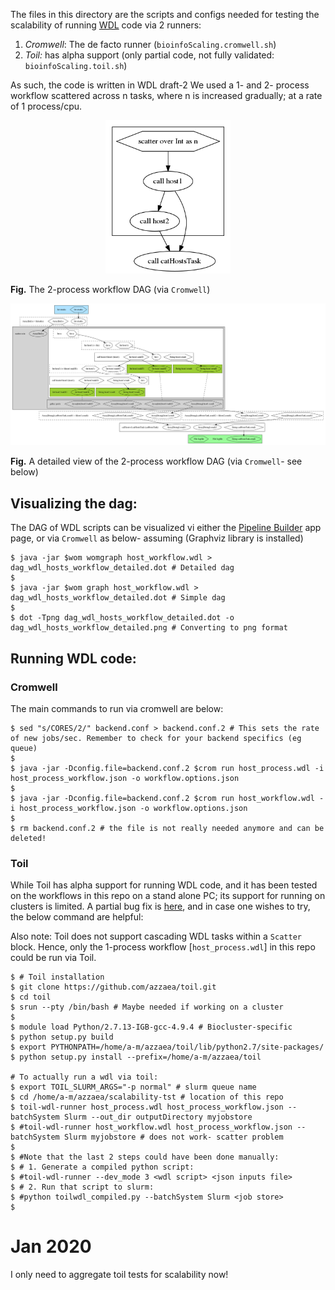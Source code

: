 The files in this directory are the scripts and configs needed for testing the scalability of running [WDL]() code via 2 runners:
1. _Cromwell_: The de facto runner (`bioinfoScaling.cromwell.sh`)
2. _Toil:_ has alpha support (only partial code, not fully validated: `bioinfoScaling.toil.sh`)

As such, the code is written in WDL draft-2
We used a 1- and 2- process workflow scattered across n tasks, where n is increased gradually; at a rate of 1 process/cpu.

<p align="center">
  <img src="dag_wdl_womtool_hosts_workflow.png" width =200>
</p>

**Fig.** The 2-process workflow DAG (via `Cromwell`)


<p align="center">
    <img src="dag_wdl_hosts_workflow_detailed.png" width=750 >
</p>


**Fig.** A detailed view of the 2-process workflow DAG (via `Cromwell`- see below)


## Visualizing the dag:

The DAG of WDL scripts can be visualized vi either the [Pipeline Builder](http://pb.opensource.epam.com/) app page, or via `Cromwell` as below- assuming (Graphviz library is installed)

```
$ java -jar $wom womgraph host_workflow.wdl > dag_wdl_hosts_workflow_detailed.dot # Detailed dag
$
$ java -jar $wom graph host_workflow.wdl > dag_wdl_hosts_workflow_detailed.dot # Simple dag
$
$ dot -Tpng dag_wdl_hosts_workflow_detailed.dot -o dag_wdl_hosts_workflow_detailed.png # Converting to png format
```

## Running WDL code:

### Cromwell

The main commands to run via cromwell are below:

```
$ sed "s/CORES/2/" backend.conf > backend.conf.2 # This sets the rate of new jobs/sec. Remember to check for your backend specifics (eg queue)
$
$ java -jar -Dconfig.file=backend.conf.2 $crom run host_process.wdl -i host_process_workflow.json -o workflow.options.json
$
$ java -jar -Dconfig.file=backend.conf.2 $crom run host_workflow.wdl -i host_process_workflow.json -o workflow.options.json
$
$ rm backend.conf.2 # the file is not really needed anymore and can be deleted!
```



### Toil

While Toil has alpha support for running WDL code, and it has been tested on the workflows in this repo on a stand alone PC; its support for running on clusters is limited. A partial bug fix is [here](https://github.com/azzaea/toil.git), and in case one wishes to try, the below command are helpful:

Also note: Toil does not support cascading WDL tasks within a `Scatter` block. Hence, only the 1-process workflow [`host_process.wdl`] in this repo could be run via Toil.

```
$ # Toil installation
$ git clone https://github.com/azzaea/toil.git
$ cd toil
$ srun --pty /bin/bash # Maybe needed if working on a cluster
$
$ module load Python/2.7.13-IGB-gcc-4.9.4 # Biocluster-specific
$ python setup.py build
$ export PYTHONPATH=/home/a-m/azzaea/toil/lib/python2.7/site-packages/
$ python setup.py install --prefix=/home/a-m/azzaea/toil

# To actually run a wdl via toil:
$ export TOIL_SLURM_ARGS="-p normal" # slurm queue name
$ cd /home/a-m/azzaea/scalability-tst # location of this repo
$ toil-wdl-runner host_process.wdl host_process_workflow.json --batchSystem Slurm --out_dir outputDirectory myjobstore 
$ #toil-wdl-runner host_workflow.wdl host_process_workflow.json --batchSystem Slurm myjobstore # does not work- scatter problem
$
$ #Note that the last 2 steps could have been done manually:
$ # 1. Generate a compiled python script:
$ #toil-wdl-runner --dev_mode 3 <wdl script> <json inputs file>
$ # 2. Run that script to slurm:
$ #python toilwdl_compiled.py --batchSystem Slurm <job store>
$
```


# Jan 2020
I only need to aggregate toil tests for scalability now!


